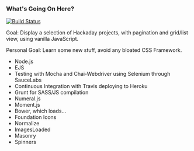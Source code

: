 ### What's Going On Here?

[![Build Status](https://travis-ci.org/penguinstampede/hackagist.svg?branch=master)](https://travis-ci.org/penguinstampede/hackagist)

Goal: Display a selection of Hackaday projects, with pagination and grid/list view, using vanilla JavaScript.

Personal Goal: Learn some new stuff, avoid any bloated CSS Framework.

* Node.js
* EJS
* Testing with Mocha and Chai-Webdriver using Selenium through SauceLabs
* Continuous Integration with Travis deploying to Heroku
* Grunt for SASS/JS compilation
* Numeral.js
* Moment.js
* Bower, which loads...
* Foundation Icons
* Normalize
* ImagesLoaded
* Masonry
* Spinners
